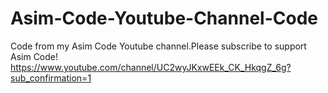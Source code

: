 # Asim-Code-Youtube-Channel-Code
Code from my Asim Code Youtube channel.Please subscribe to support Asim Code!
https://www.youtube.com/channel/UC2wyJKxwEEk_CK_HkqgZ_6g?sub_confirmation=1

